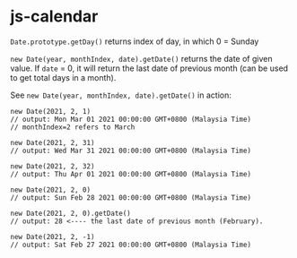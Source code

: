 # js-calendar

`Date.prototype.getDay()` returns index of day, in which 0 = Sunday

`new Date(year, monthIndex, date).getDate()` returns the date of given value. If `date` = 0, it will return the last date of previous month (can be used to get total days in a month).


See `new Date(year, monthIndex, date).getDate()` in action:
```
new Date(2021, 2, 1)
// output: Mon Mar 01 2021 00:00:00 GMT+0800 (Malaysia Time)
// monthIndex=2 refers to March
```

```
new Date(2021, 2, 31)
// output: Wed Mar 31 2021 00:00:00 GMT+0800 (Malaysia Time)
```

```
new Date(2021, 2, 32)
// output: Thu Apr 01 2021 00:00:00 GMT+0800 (Malaysia Time)
```

```
new Date(2021, 2, 0)
// output: Sun Feb 28 2021 00:00:00 GMT+0800 (Malaysia Time)

new Date(2021, 2, 0).getDate()
// output: 28 <---- the last date of previous month (February).
```

```
new Date(2021, 2, -1)
// output: Sat Feb 27 2021 00:00:00 GMT+0800 (Malaysia Time)
```
